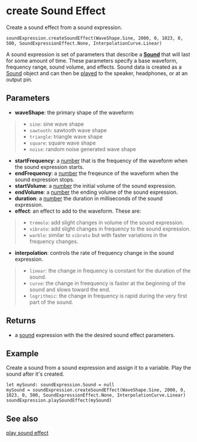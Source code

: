 # create Sound Effect

Create a sound effect from a sound expression.

```sig
soundExpression.createSoundEffect(WaveShape.Sine, 2000, 0, 1023, 0, 500, SoundExpressionEffect.None, InterpolationCurve.Linear)
```

A sound expression is set of parameters that describe a **[Sound](/types/sound)** that will last for some amount of time. These parameters specify a base waveform, frequency range, sound volume, and effects. Sound data is created as a [Sound](/types/sound) object and can then be [played](/reference/music/play-sound-effect) to the speaker, headphones, or at an output pin.

## Parameters

* **waveShape**: the primary shape of the waveform:
>* `sine`: sine wave shape
>* `sawtooth`: sawtooth wave shape
>* `triangle`: triangle wave shape
>* `square`: square wave shape
>* `noise`: random noise generated wave shape
* **startFrequency**: a [number](/types/number) that is the frequency of the waveform when the sound expression starts.
* **endFrequency**: a [number](/types/number) the freqeunce of the waveform when the sound expression stops.
* **startVolume**: a [number](/types/number) the initial volume of the sound expression.
* **endVolume**: a [number](/types/number) the ending volume of the sound expression.
* **duration**: a [number](/types/number) the duration in milliseconds of the sound expression.
* **effect**: an effect to add to the waveform. These are:
>* `tremolo`: add slight changes in volume of the sound expression.
>* `vibrato`: add slight changes in frequency to the sound expression.
>* `warble`: similar to `vibrato` but with faster variations in the frequency changes.
* **interpolation**: controls the rate of frequency change in the sound expression.
>* `linear`: the change in frequency is constant for the duration of the sound.
>* `curve`: the change in freequency is faster at the beginning of the sound and slows toward the end.
>* `logrithmic`: the change in frequency is rapid during the very first part of the sound.

## Returns

* a [sound](/types/sound) expression with the the desired sound effect parameters.

## Example

Create a sound from a sound expression and assign it to a variable. Play the sound after it's created.

```blocks
let mySound: soundExpression.Sound = null
mySound = soundExpression.createSoundEffect(WaveShape.Sine, 2000, 0, 1023, 0, 500, SoundExpressionEffect.None, InterpolationCurve.Linear)
soundExpression.playSoundEffect(mySound)
```

## See also

[play sound effect](/reference/music/play-sound-effect)
